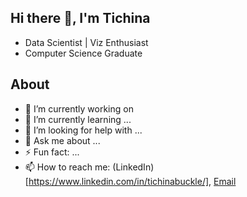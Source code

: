 ## Hi there 👋, I'm Tichina

<!--
**TichinaBuckle/TichinaBuckle** is a ✨ _special_ ✨ repository because its `README.md` (this file) appears on your GitHub profile.
-->
- Data Scientist | Viz Enthusiast
- Computer Science Graduate

## About
- 🔭 I’m currently working on 
- 🌱 I’m currently learning ...
- 🤔 I’m looking for help with ...
- 💬 Ask me about ...
- ⚡ Fun fact: ...
- 📫 How to reach me: (LinkedIn)[https://www.linkedin.com/in/tichinabuckle/], [Email](tichinabuckle@gamil.com)
